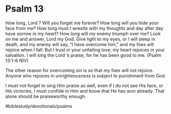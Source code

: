 # Psalm 13
How long, Lord ? Will you forget me forever? How long will you hide your face from me? How long must I wrestle with my thoughts and day after day have sorrow in my heart? How long will my enemy triumph over me? Look on me and answer, Lord my God. Give light to my eyes, or I will sleep in death, and my enemy will say, “I have overcome him,” and my foes will rejoice when I fall. But I trust in your unfailing love; my heart rejoices in your salvation. I will sing the Lord ’s praise, for he has been good to me. (Psalm 13:1-6 NIV)

The other reason for overcoming sin is so that my foes will not rejoice. Anyone who rejoices in unrighteousness is subject to punishment from God.

I must not forget to sing Him praise as well, even if I do not see His face, or His victories, I must confide in Him and know that He has won already. That alone should be praiseworthy enough.

#biblestudy/devotionals/psalms